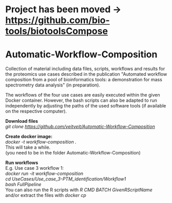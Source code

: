 # Project has been moved -> https://github.com/bio-tools/biotoolsCompose

# Automatic-Workflow-Composition

Collection of material including data files, scripts, workflows and results for the proteomics use cases described in the publication "Automated workflow composition from a pool of bioinformatics tools: a demonstration for mass spectrometry data analysis" (in preparation).

The workflows of the four use cases are easily executed within the given Docker container. However, the bash scripts can also be adapted to run independently by adjusting the paths of the used software tools (if available on the respective computer). 

__Download files__    
_git clone https://github.com/veitveit/Automatic-Workflow-Composition_

__Create docker image:__    
_docker -t workflow-composition ._  
This will take a while.   
(you need to be in the folder Automatic-Workflow-Composition)

__Run workflows__   
E.g. Use case 3 workflow 1:   
_docker run -it workflow-composition_   
_cd UseCases/Use_case_3-PTM_identification/Workflow1_   
_bash FullPipeline_   
You can also run the R scripts with _R CMD BATCH GivenRScriptName_ and/or extract the files with _docker cp_
